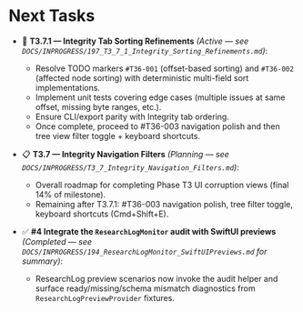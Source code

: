 # Next Tasks

- 🚧 **T3.7.1 — Integrity Tab Sorting Refinements** _(Active — see `DOCS/INPROGRESS/197_T3_7_1_Integrity_Sorting_Refinements.md`)_:
  - Resolve TODO markers `#T36-001` (offset-based sorting) and `#T36-002` (affected node sorting) with deterministic multi-field sort implementations.
  - Implement unit tests covering edge cases (multiple issues at same offset, missing byte ranges, etc.).
  - Ensure CLI/export parity with Integrity tab ordering.
  - Once complete, proceed to #T36-003 navigation polish and then tree view filter toggle + keyboard shortcuts.

- 📋 **T3.7 — Integrity Navigation Filters** _(Planning — see `DOCS/INPROGRESS/T3_7_Integrity_Navigation_Filters.md`)_:
  - Overall roadmap for completing Phase T3 UI corruption views (final 14% of milestone).
  - Remaining after T3.7.1: #T36-003 navigation polish, tree filter toggle, keyboard shortcuts (Cmd+Shift+E).

- ✅ **#4 Integrate the `ResearchLogMonitor` audit with SwiftUI previews** _(Completed — see `DOCS/INPROGRESS/194_ResearchLogMonitor_SwiftUIPreviews.md` for summary)_:
  - ResearchLog preview scenarios now invoke the audit helper and surface ready/missing/schema mismatch diagnostics from `ResearchLogPreviewProvider` fixtures.
